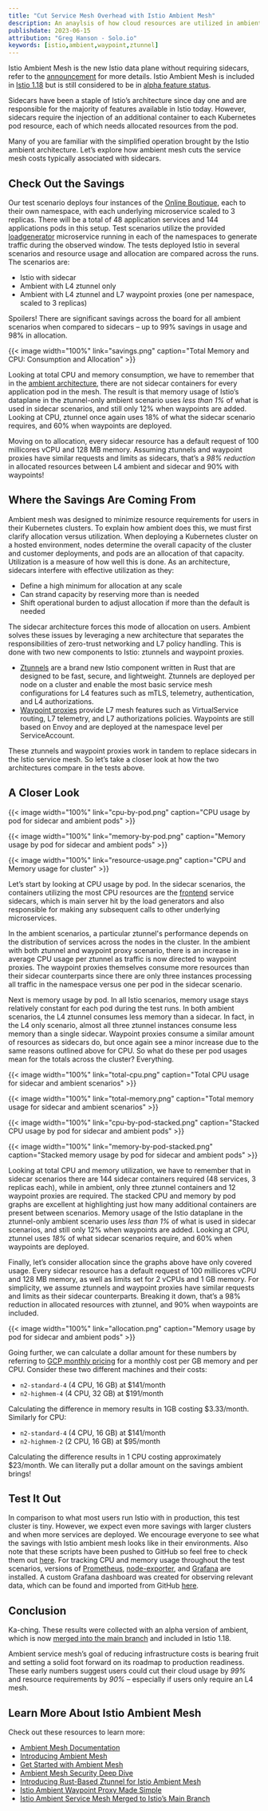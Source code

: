 ```yaml
---
title: "Cut Service Mesh Overhead with Istio Ambient Mesh"
description: An anaylsis of how cloud resources are utilized in ambient and sidecar service mesh architectures.
publishdate: 2023-06-15
attribution: "Greg Hanson - Solo.io"
keywords: [istio,ambient,waypoint,ztunnel]
---
```


Istio Ambient Mesh is the new Istio data plane without requiring sidecars, refer to the [announcement](/blog/2022/introducing-ambient-mesh/) for more details. Istio Ambient Mesh is included in [Istio 1.18](https://github.com/istio/istio/releases/tag/1.18.0) but is still considered to be in [alpha feature status](/docs/releases/feature-stages/#feature-phase-definitions).

Sidecars have been a staple of Istio’s architecture since day one and are responsible for the majority of features available in Istio today. However, sidecars require the injection of an additional container to each Kubernetes pod resource, each of which needs allocated resources from the pod.

Many of you are familiar with the simplified operation brought by the Istio ambient architecture. Let’s explore how ambient mesh cuts the service mesh costs typically associated with sidecars.

## Check Out the Savings

Our test scenario deploys four instances of the [Online Boutique](https://github.com/GoogleCloudPlatform/microservices-demo), each to their own namespace, with each underlying microservice scaled to 3 replicas. There will be a total of 48 application services and 144 applications pods in this setup. Test scenarios utilize the provided [loadgenerator](https://github.com/GoogleCloudPlatform/microservices-demo/tree/main/src/loadgenerator) microservice running in each of the namespaces to generate traffic during the observed window. The tests deployed Istio in several scenarios and resource usage and allocation are compared across the runs. The scenarios are:

- Istio with sidecar
- Ambient with L4 ztunnel only
- Ambient with L4 ztunnel and L7 waypoint proxies (one per namespace, scaled to 3 replicas)

Spoilers! There are significant savings across the board for all ambient scenarios when compared to sidecars – up to 99% savings in usage and 98% in allocation.

{{< image width="100%"
    link="savings.png"
    caption="Total Memory and CPU: Consumption and Allocation"
    >}}

Looking at total CPU and memory consumption, we have to remember that in the [ambient architecture](/blog/2022/introducing-ambient-mesh/), there are not sidecar containers for every application pod in the mesh. The result is that memory usage of Istio’s dataplane in the ztunnel-only ambient scenario uses *less than 1%* of what is used in sidecar scenarios, and still only 12% when waypoints are added. Looking at CPU, ztunnel once again uses 18% of what the sidecar scenario requires, and 60% when waypoints are deployed.

Moving on to allocation, every sidecar resource has a default request of 100 millicores vCPU and 128 MB memory.  Assuming ztunnels and waypoint proxies have similar requests and limits as sidecars, that’s a *98% reduction* in allocated resources between L4 ambient and sidecar and 90% with waypoints!

## Where the Savings Are Coming From

Ambient mesh was designed to minimize resource requirements for users in their Kubernetes clusters. To explain how ambient does this, we must first clarify allocation versus utilization. When deploying a Kubernetes cluster on a hosted environment, nodes determine the overall capacity of the cluster and customer deployments, and pods are an allocation of that capacity. Utilization is a measure of how well this is done. As an architecture, sidecars interfere with effective utilization as they:

- Define a high minimum for allocation at any scale
- Can strand capacity by reserving more than is needed
- Shift operational burden to adjust allocation if more than the default is needed

The sidecar architecture forces this mode of allocation on users. Ambient solves these issues by leveraging a new architecture that separates the responsibilities of zero-trust networking and L7 policy handling. This is done with two new components to Istio: ztunnels and waypoint proxies.

- [Ztunnels](/blog/2023/rust-based-ztunnel/) are a brand new Istio component written in Rust that are designed to be fast, secure, and lightweight. Ztunnels are deployed per node on a cluster and enable the most basic service mesh configurations for L4 features such as mTLS, telemetry, authentication, and L4 authorizations.
- [Waypoint proxies](/blog/2023/waypoint-proxy-made-simple/) provide L7 mesh features such as VirtualService routing, L7 telemetry, and L7 authorizations policies. Waypoints are still based on Envoy and are deployed at the namespace level per ServiceAccount.

These ztunnels and waypoint proxies work in tandem to replace sidecars in the Istio service mesh. So let’s take a closer look at how the two architectures compare in the tests above.

## A Closer Look

{{< image width="100%"
    link="cpu-by-pod.png"
    caption="CPU usage by pod for sidecar and ambient pods"
    >}}

{{< image width="100%"
    link="memory-by-pod.png"
    caption="Memory usage by pod for sidecar and ambient pods"
    >}}

{{< image width="100%"
    link="resource-usage.png"
    caption="CPU and Memory usage for cluster"
    >}}

Let’s start by looking at CPU usage by pod. In the sidecar scenarios, the containers utilizing the most CPU resources are the [frontend](https://github.com/GoogleCloudPlatform/microservices-demo/tree/main/src/frontend) service sidecars, which is main server hit by the load generators and also responsible for making any subsequent calls to other underlying microservices.

In the ambient scenarios, a particular ztunnel's performance depends on the distribution of services across the nodes in the cluster. In the ambient with both ztunnel and waypoint proxy scenario, there is an increase in average CPU usage per ztunnel as traffic is now directed to waypoint proxies. The waypoint proxies themselves consume more resources than their sidecar counterparts since there are only three instances processing all traffic in the namespace versus one per pod in the sidecar scenario.

Next is memory usage by pod. In all Istio scenarios, memory usage stays relatively constant for each pod during the test runs. In both ambient scenarios, the L4 ztunnel consumes less memory than a sidecar. In fact, in the L4 only scenario, almost all three ztunnel instances consume less memory than a single sidecar. Waypoint proxies consume a similar amount of resources as sidecars do, but once again see a minor increase due to the same reasons outlined above for CPU. So what do these per pod usages mean for the totals across the cluster? Everything.

{{< image width="100%"
    link="total-cpu.png"
    caption="Total CPU usage for sidecar and ambient scenarios"
    >}}

{{< image width="100%"
    link="total-memory.png"
    caption="Total memory usage for sidecar and ambient scenarios"
    >}}

{{< image width="100%"
    link="cpu-by-pod-stacked.png"
    caption="Stacked CPU usage by pod for sidecar and ambient pods"
    >}}

{{< image width="100%"
    link="memory-by-pod-stacked.png"
    caption="Stacked memory usage by pod for sidecar and ambient pods"
    >}}

Looking at total CPU and memory utilization, we have to remember that in sidecar scenarios there are 144 sidecar containers required (48 services, 3 replicas each), while in ambient, only three ztunnel containers and 12 waypoint proxies are required. The stacked CPU and memory by pod graphs are excellent at highlighting just how many additional containers are present between scenarios. Memory usage of the Istio dataplane in the ztunnel-only ambient scenario uses *less than 1%* of what is used in sidecar scenarios, and still only 12% when waypoints are added. Looking at CPU, ztunnel uses *18%* of what sidecar scenarios require, and 60% when waypoints are deployed.

Finally, let’s consider allocation since the graphs above have only covered usage. Every sidecar resource has a default request of 100 millicores vCPU and 128 MB memory, as well as limits set for 2 vCPUs and 1 GB memory. For simplicity, we assume ztunnels and waypoint proxies have similar requests and limits as their sidecar counterparts. Breaking it down, that’s a 98% reduction in allocated resources with ztunnel, and 90% when waypoints are included.

{{< image width="100%"
    link="allocation.png"
    caption="Memory usage by pod for sidecar and ambient pods"
    >}}

Going further, we can calculate a dollar amount for these numbers by referring to [GCP monthly pricing](https://cloud.google.com/compute/vm-instance-pricing) for a monthly cost per GB memory and per CPU. Consider these two different machines and their costs:

- `n2-standard-4` (4 CPU, 16 GB) at $141/month
- `n2-highmem-4` (4 CPU, 32 GB) at $191/month

Calculating the difference in memory results in 1GB costing $3.33/month. Similarly for CPU:

- `n2-standard-4` (4 CPU, 16 GB) at $141/month
- `n2-highmem-2` (2 CPU, 16 GB) at $95/month

Calculating the difference results in 1 CPU costing approximately $23/month. We can literally put a dollar amount on the savings ambient brings!

## Test It Out

In comparison to what most users run Istio with in production, this test cluster is tiny. However, we expect even more savings with larger clusters and when more services are deployed. We encourage everyone to see what the savings with Istio ambient mesh looks like in their environments. Also note that these scripts have been pushed to GitHub so feel free to check them out [here](https://github.com/solo-io/ambient-performance/tree/boutique-demo). For tracking CPU and memory usage throughout the test scenarios, versions of [Prometheus](https://prometheus.io/), [node-exporter](https://prometheus.io/docs/guides/node-exporter/), and [Grafana](https://grafana.com/) are installed. A custom Grafana dashboard was created for observing relevant data, which can be found and imported from GitHub [here](https://github.com/solo-io/ambient-performance/blob/boutique-demo/dashboard/ambient-performance-analysis.json).

## Conclusion

Ka-ching. These results were collected with an alpha version of ambient, which is now [merged into the main branch](/blog/2023/ambient-merged-istio-main/) and included in Istio 1.18.

Ambient service mesh’s goal of reducing infrastructure costs is bearing fruit and setting a solid foot forward on its roadmap to production readiness. These early numbers suggest users could cut their cloud usage by *99%* and resource requirements by *90%* – especially if users only require an L4 mesh.

## Learn More About Istio Ambient Mesh

Check out these resources to learn more:

- [Ambient Mesh Documentation](/docs/ops/ambient/)
- [Introducing Ambient Mesh](/blog/2022/introducing-ambient-mesh/)
- [Get Started with Ambient Mesh](/blog/2022/get-started-ambient/)
- [Ambient Mesh Security Deep Dive](/blog/2022/ambient-security/)
- [Introducing Rust-Based Ztunnel for Istio Ambient Mesh](/blog/2023/rust-based-ztunnel/)
- [Istio Ambient Waypoint Proxy Made Simple](/blog/2023/waypoint-proxy-made-simple/)
- [Istio Ambient Service Mesh Merged to Istio’s Main Branch](/blog/2023/ambient-merged-istio-main/)
